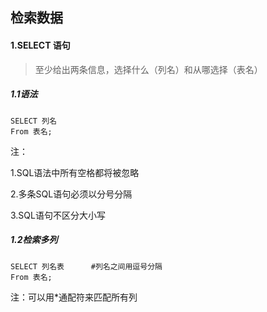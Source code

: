 ## 检索数据

#### 1.SELECT 语句

> 至少给出两条信息，选择什么（列名）和从哪选择（表名）

##### 1.1语法

```mysql
SELECT 列名
From 表名;
```

注：

1.SQL语法中所有空格都将被忽略

2.多条SQL语句必须以分号分隔

3.SQL语句不区分大小写

##### 1.2检索多列

```mysql
SELECT 列名表 		#列名之间用逗号分隔
From 表名;
```

注：可以用*通配符来匹配所有列

